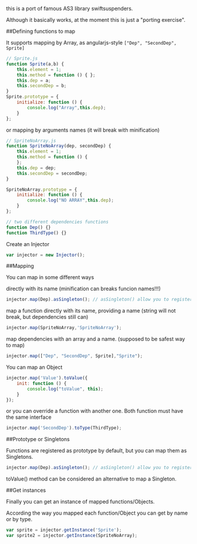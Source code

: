 this is a port of famous AS3 library swiftsuspenders.

Although it basically works, at the moment this is just a "porting exercise".

##Defining functions to map

It supports mapping by Array, as angularjs-style `["Dep", "SecondDep", Sprite]`

```javascript
// Sprite.js
function Sprite(a,b) {
    this.element = 1;
    this.method = function () { };
    this.dep = a;
    this.secondDep = b;
}
Sprite.prototype = {
    initialize: function () {
        console.log("Array",this.dep);
    }
};
```

or mapping by arguments names (it will break with minification)

```javascript
// SpriteNoArray.js
function SpriteNoArray(dep, secondDep) {
    this.element = 1;
    this.method = function () {
    };
    this.dep = dep;
    this.secondDep = secondDep;
}

SpriteNoArray.prototype = {
    initialize: function () {
        console.log("NO ARRAY",this.dep);
    }
};
```

```javascript
// two different dependencies functions
function Dep() {}
function ThirdType() {}
```

Create an Injector
```javascript
var injector = new Injector();
```

##Mapping

You can map in some different ways

directly with its name (minification can breaks funcion names!!!)

```javascript
injector.map(Dep).asSingleton(); // asSingleton() allow you to register a function as a Singleton. Only 1 instance will be created.
```

map a function directly with its name, providing a name (string will not break, but dependencies still can)

```javascript
injector.map(SpriteNoArray,'SpriteNoArray');
```
map dependencies with an array and a name. (supposed to be safest way to map)

```javascript
injector.map(["Dep", "SecondDep", Sprite],"Sprite");
```

You can map an Object

```javascript
injector.map('Value').toValue({
    init: function () {
        console.log("toValue", this);
    }
});
```

or you can override a function with another one. Both function must have the same interface

```javascript
injector.map('SecondDep').toType(ThirdType);
```

##Prototype or Singletons

Functions are registered as prototype by default, but you can map them as Singletons.

```javascript
injector.map(Dep).asSingleton(); // asSingleton() allow you to register a function as a Singleton. Only 1 instance will be created.
```
toValue() method can be considered an alternative to map a Singleton.

##Get instances

Finally you can get an instance of mapped functions/Objects.

According the way you mapped each function/Object you can get by name or by type.

```javascript
var sprite = injector.getInstance('Sprite');
var sprite2 = injector.getInstance(SpriteNoArray);
```



